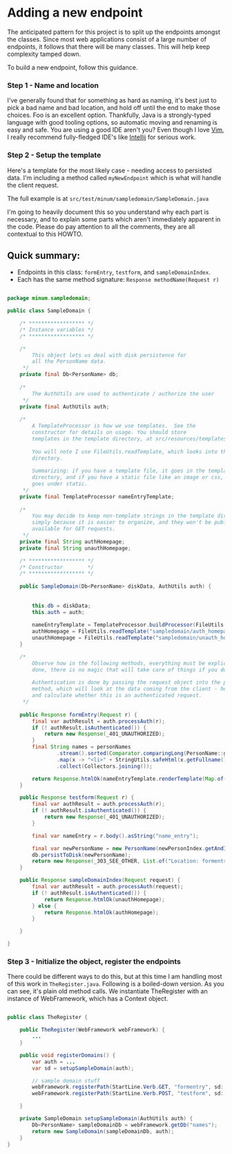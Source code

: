 Adding a new endpoint
=====================

The anticipated pattern for this project is to split up the endpoints amongst the
classes.  Since most web applications consist of a large number of endpoints, it
follows that there will be many classes.  This will help keep complexity tamped
down.

To build a new endpoint, follow this guidance.

### Step 1 - Name and location

I've generally found that for something as hard as naming, it's best just to 
pick a bad name and bad location, and hold off until the end to make those 
choices.  Foo is an excellent option.  Thankfully, Java is a 
strongly-typed language with good tooling options, so automatic moving and renaming is 
easy and safe.  You are using a good IDE aren't you? Even though I love 
[Vim](https://www.vim.org/), I really recommend fully-fledged IDE's like [Intellij](https://www.jetbrains.com/idea/) for 
serious work. 

### Step 2 - Setup the template

Here's a template for the most likely case - needing access to persisted data. I'm
including a method called `myNewEndpoint` which is what will handle the client request.

The full example is at `src/test/minum/sampledomain/SampleDomain.java`

I'm going to heavily document this so you understand why each part is necessary, and
to explain some parts which aren't immediately apparent in the code. Please do pay
attention to all the comments, they are all contextual to this HOWTO.

Quick summary:
--------------

* Endpoints in this class: `formEntry`, `testform`, and `sampleDomainIndex`.
* Each has the same method signature: `Response methodName(Request r)`

```java

package minum.sampledomain;

public class SampleDomain {

    /* ****************** */
    /* Instance variables */
    /* ****************** */

    /*
        This object lets us deal with disk persistence for
        all the PersonName data. 
     */
    private final Db<PersonName> db;
    
    /*
        The AuthUtils are used to authenticate / authorize the user
     */
    private final AuthUtils auth;
    
    /*
        A TemplateProcessor is how we use templates.  See the
        constructor for details on usage. You should store
        templates in the template directory, at src/resources/templates
        
        You will note I use FileUtils.readTemplate, which looks into that
        directory.
        
        Summarizing: if you have a template file, it goes in the template
        directory, and if you have a static file like an image or css, that
        goes under static.
     */
    private final TemplateProcessor nameEntryTemplate;
    
    /*
        You may decide to keep non-template strings in the template directory,
        simply because it is easier to organize, and they won't be publicly 
        available for GET requests.
     */
    private final String authHomepage;
    private final String unauthHomepage;

    /* ****************** */
    /* Constructor        */
    /* ****************** */
    
    public SampleDomain(Db<PersonName> diskData, AuthUtils auth) {
        
        
        this.db = diskData;
        this.auth = auth;
        
        nameEntryTemplate = TemplateProcessor.buildProcessor(FileUtils.readTemplate("sampledomain/name_entry.html"));
        authHomepage = FileUtils.readTemplate("sampledomain/auth_homepage.html");
        unauthHomepage = FileUtils.readTemplate("sampledomain/unauth_homepage.html");
    }

    /*
        Observe how in the following methods, everything must be explicitly
        done, there is no magic that will take care of things if you don't.    
        
        Authentication is done by passing the request object into the processAuth
        method, which will look at the data coming from the client - headers, mainly - 
        and calculate whether this is an authenticated request.
     */
    
    public Response formEntry(Request r) {
        final var authResult = auth.processAuth(r);
        if (! authResult.isAuthenticated()) {
            return new Response(_401_UNAUTHORIZED);
        }
        final String names = personNames
                .stream().sorted(Comparator.comparingLong(PersonName::getIndex))
                .map(x -> "<li>" + StringUtils.safeHtml(x.getFullname()) + "</li>\n")
                .collect(Collectors.joining());

        return Response.htmlOk(nameEntryTemplate.renderTemplate(Map.of("names", names)));
    }

    public Response testform(Request r) {
        final var authResult = auth.processAuth(r);
        if (! authResult.isAuthenticated()) {
            return new Response(_401_UNAUTHORIZED);
        }

        final var nameEntry = r.body().asString("name_entry");

        final var newPersonName = new PersonName(newPersonIndex.getAndIncrement(), nameEntry);
        db.persistToDisk(newPersonName);
        return new Response(_303_SEE_OTHER, List.of("Location: formentry"));
    }

    public Response sampleDomainIndex(Request request) {
        final var authResult = auth.processAuth(request);
        if (! authResult.isAuthenticated()) {
            return Response.htmlOk(unauthHomepage);
        } else {
            return Response.htmlOk(authHomepage);
        }

    }

}


```


### Step 3 - Initialize the object, register the endpoints

There could be different ways to do this, but at this time I am handling most
of this work in `TheRegister.java`.  Following is a boiled-down version.  As
you can see, it's plain old method calls.  We instantiate TheRegister with an
instance of WebFramework, which has a Context object.

```java

public class TheRegister {

    public TheRegister(WebFramework webFramework) {
        ...
    }

    public void registerDomains() {
        var auth = ...
        var sd = setupSampleDomain(auth);

        // sample domain stuff
        webFramework.registerPath(StartLine.Verb.GET, "formentry", sd::formEntry);
        webFramework.registerPath(StartLine.Verb.POST, "testform", sd::testform);

    }

    private SampleDomain setupSampleDomain(AuthUtils auth) {
        Db<PersonName> sampleDomainDb = webFramework.getDb("names");
        return new SampleDomain(sampleDomainDb, auth);
    }
}


```